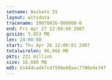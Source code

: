 ```yaml
---
setname: Waikato IV
layout: witsdata
tracename: 20070426-000000-0
end: Fri Apr 27 12:00:00 2007
gzsize: 5,853 MB
len: 24:00:00
start: Thu Apr 26 12:00:01 2007
totalwirelen: 96,866 MB
pkts: 221 million
size: 16,688 MB
md5: 6144dcad47c47598e68aac7700e4e74f
---
```

